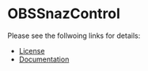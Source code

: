 # OBSSnazControl

Please see the follwoing links for details:
- [License](doc/License.md)
- [Documentation](doc/OBSSnazControl.md)
